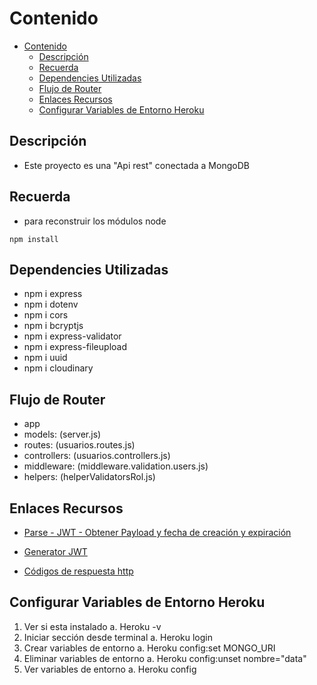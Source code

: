 # Contenido

- [Contenido](#contenido)
  - [Descripción](#descripción)
  - [Recuerda](#recuerda)
  - [Dependencies Utilizadas](#dependencies-utilizadas)
  - [Flujo de Router](#flujo-de-router)
  - [Enlaces Recursos](#enlaces-recursos)
  - [Configurar Variables de Entorno Heroku](#configurar-variables-de-entorno-heroku)

## Descripción

- Este proyecto es una "Api rest" conectada a MongoDB

## Recuerda

- para reconstruir los módulos node

``` npm install ```

## Dependencies Utilizadas

- npm i express
- npm i dotenv
- npm i cors
- npm i bcryptjs
- npm i express-validator
- npm i express-fileupload
- npm i uuid
- npm i cloudinary

## Flujo de Router

- app
- models: (server.js)
- routes: (usuarios.routes.js)
- controllers: (usuarios.controllers.js)
- middleware: (middleware.validation.users.js)
- helpers: (helperValidatorsRol.js)

## Enlaces Recursos

- [Parse - JWT - Obtener Payload y fecha de creación y expiración](https://gist.github.com/Klerith/44ee5349fa13699d9c5f1e82b3be040e)

- [Generator JWT](https://jwt.io/)

- [Códigos de respuesta http](https://developer.mozilla.org/es/docs/Web/HTTP/Status)

## Configurar Variables de Entorno Heroku

 1. Ver si esta instalado
  a. Heroku -v
 2. Iniciar sección desde terminal
  a. Heroku login
 3. Crear variables de entorno
  a. Heroku config:set MONGO_URI
 4. Eliminar variables de entorno
  a. Heroku config:unset nombre="data"
 5. Ver variables de entorno
    a. Heroku config
